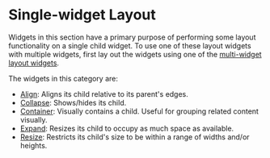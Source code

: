 # Single-widget Layout

Widgets in this section have a primary purpose of performing some layout
functionality on a single child widget. To use one of these layout widgets with
multiple widgets, first lay out the widgets using one of the [multi-widget
layout widgets](./multi-layout.md).

The widgets in this category are:

- [Align](./layout/align.md): Aligns its child relative to its parent's edges.
- [Collapse](./layout/collapse.md): Shows/hides its child.
- [Container](./layout/container.md): Visually contains a child. Useful for
  grouping related content visually.
- [Expand](./layout/expand.md): Resizes its child to occupy as much space as
  available.
- [Resize](./layout/resize.md): Restricts its child's size to be within a range
  of widths and/or heights.
